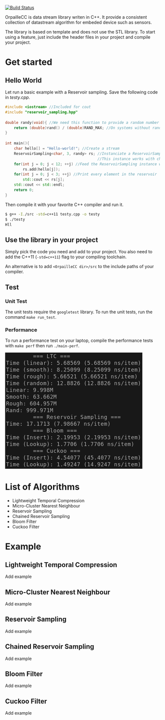 [![Build Status](https://travis-ci.org/azazel7/OrpailleCC.svg?branch=master)](https://travis-ci.org/azazel7/OrpailleCC)

OrpailleCC is data stream library writen in C++. It provide a consistent
collection of datastream algorithm for embeded device such as sensors.

The library is based on template and does not use the STL library.  To start
using a feature, just include the header files in your project and compile your
project.

# Get started
## Hello World
Let run a basic example with a Reservoir sampling.
Save the following code in *testy.cpp*.
```cpp
#include <iostream> //Included for cout
#include "reservoir_sampling.hpp"

double randy(void){ //We need this function to provide a random number to ReservoirSampling.
	return (double)rand() / (double)RAND_MAX; //On systems without rand, the programmer will have to define a pseudo-random function.
}

int main(){
	char hello[] = "Hello-world!"; //Create a stream
	ReservoirSampling<char, 3, randy> rs; //Instanciate a ReservoirSampling instance
										  //This instance works with char, contains a reservoir of size 3 and  use the randy function to generate random numbers.
	for(int j = 0; j < 12; ++j) //Feed the ReservoirSampling instance with every element of the stream (here letters of the string)
		rs.add(hello[j]);
	for(int j = 0; j < 3; ++j) //Print every element in the reservoir
		std::cout << rs[j];
	std::cout << std::endl;
	return 0;
}
```

Then compile it with your favorite C++ compiler and run it.
```bash
$ g++ -I./src -std=c++11 testy.cpp -o testy
$ ./testy
Hll
```
## Use the library in your project
Simply pick the code you need and add to your project.  You also need to add
the C++11 (`-std=c++11`) flag to your compiling toolchain.

An alternative is to add `<OrpailleCC dir>/src` to the include paths of your compiler.

## Test
### Unit Test
The unit tests require the `googletest` library.
To run the unit tests, run the command `make run_test`.

### Performance
To run a performance test on your laptop, compile the performance tests with
`make perf` then run `./main-perf`.

![Alt](/figures/performance.png "An example of the performance output")

# List of Algorithms

- Lightweight Temporal Compression
- Micro-Cluster Nearest Neighbour
- Reservoir Sampling
- Chained Reservoir Sampling
- Bloom Filter
- Cuckoo Filter

# Example
## Lightweight Temporal Compression
Add example
## Micro-Cluster Nearest Neighbour
Add example
## Reservoir Sampling
Add example
## Chained Reservoir Sampling
Add example
## Bloom Filter
Add example
## Cuckoo Filter
Add example

